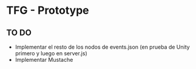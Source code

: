 # TFG - Prototype
## TO DO
* Implementar el resto de los nodos de events.json (en prueba de Unity primero y luego en server.js)
* Implementar Mustache